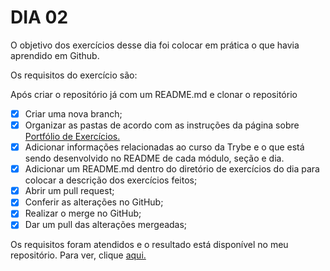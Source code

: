 # DIA 02

O objetivo dos exercícios desse dia foi colocar em prática o que havia aprendido em Github. 

Os requisitos do exercício são:

Após criar o repositório já com um README.md e clonar o repositório
- [x] Criar uma nova branch;
- [x] Organizar as pastas de acordo com as instruções da página sobre [Portfólio de Exercícios.](https://app.betrybe.com/learn/course/5e938f69-6e32-43b3-9685-c936530fd326/module/f04cdb21-382e-4588-8950-3b1a29afd2dd/section/52bf729e-7389-4f30-8b48-1fb3de822cd2/lesson/3e381b0b-5134-404f-b966-30b64284bc63)
- [x] Adicionar informações relacionadas ao curso da Trybe e o que está sendo desenvolvido no README de cada módulo, seção e dia.
- [x] Adicionar um README.md dentro do diretório de exercícios do dia para colocar a descrição dos exercícios feitos;
- [x] Abrir um pull request;
- [x] Conferir as alterações no GitHub;
- [x] Realizar o merge no GitHub;
- [x] Dar um pull das alterações mergeadas;

Os requisitos foram atendidos e o resultado está disponível no meu repositório. Para ver, clique [aqui.](https://github.com/saramariabaptista/trybe-exercicios)